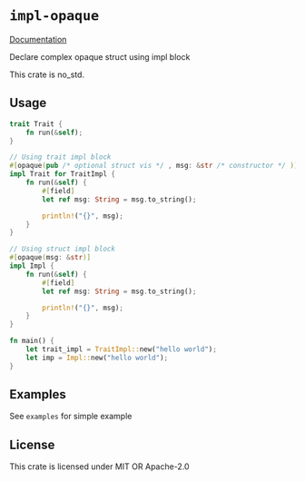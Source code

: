 # `impl-opaque`
[Documentation](https://docs.rs/impl-opaque/latest)

Declare complex opaque struct using impl block

This crate is no_std.

## Usage
```rust no_run
trait Trait {
    fn run(&self);
}

// Using trait impl block
#[opaque(pub /* optional struct vis */ , msg: &str /* constructor */ )]
impl Trait for TraitImpl {
    fn run(&self) {
        #[field]
        let ref msg: String = msg.to_string();

        println!("{}", msg);
    }
}

// Using struct impl block
#[opaque(msg: &str)]
impl Impl {
    fn run(&self) {
        #[field]
        let ref msg: String = msg.to_string();

        println!("{}", msg);
    }
}

fn main() {
    let trait_impl = TraitImpl::new("hello world");
    let imp = Impl::new("hello world");
}
```

## Examples
See `examples` for simple example

## License
This crate is licensed under MIT OR Apache-2.0
